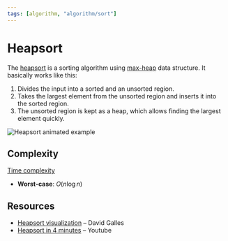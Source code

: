 ```yaml
---
tags: [algorithm, "algorithm/sort"]
---
```


# Heapsort

The [heapsort](https://en.wikipedia.org/wiki/Heapsort) is a sorting algorithm using [max-heap](../../data/data-structure/heap/heap.md) data structure. It basically works like this:

1. Divides the input into a sorted and an unsorted region.
2. Takes the largest element from the unsorted region and inserts it into the sorted region.
3. The unsorted region is kept as a heap, which allows finding the largest element quickly.

![Heapsort animated example](/assets/heapsort.gif)

## Complexity

[Time complexity](../complexity.md)
- **Worst-case**: $O(n\log n)$

## Resources

- [Heapsort visualization](https://www.cs.usfca.edu/~galles/visualization/HeapSort.html) – David Galles
- [Heapsort in 4 minutes](https://www.youtube.com/watch?v=2DmK_H7IdTo) – Youtube